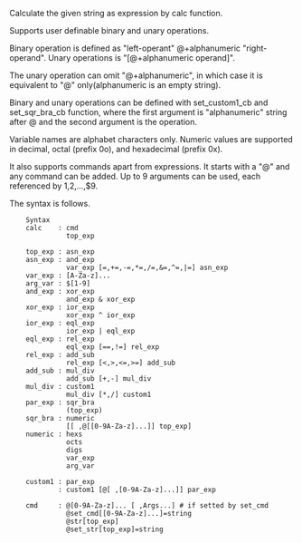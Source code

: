 Calculate the given string as expression by calc function.

Supports user definable binary and unary operations.

Binary operation is defined as "left-operant" @+alphanumeric "right-operand".
Unary operations is "[@+alphanumeric operand]".

The unary operation can omit "@+alphanumeric", in which case it is equivalent to "@" only(alphanumeric is an empty string).

Binary and unary operations can be defined with set_custom1_cb and set_sqr_bra_cb function, where the first argument is "alphanumeric" string after @ and the second argument is the operation.

Variable names are alphabet characters only.
Numeric values are supported in decimal, octal (prefix 0o), and hexadecimal (prefix 0x).

It also supports commands apart from expressions.
It starts with a "@" and any command can be added.
Up to 9 arguments can be used, each referenced by $1,$2,...,$9.


The syntax is follows.

		Syntax
		calc    : cmd
		          top_exp

		top_exp : asn_exp
		asn_exp : and_exp
		          var_exp [=,+=,-=,*=,/=,&=,^=,|=] asn_exp
		var_exp : [A-Za-z]...
		arg_var : $[1-9]
		and_exp : xor_exp
		          and_exp & xor_exp
		xor_exp : ior_exp
		          xor_exp ^ ior_exp
		ior_exp : eql_exp
		          ior_exp | eql_exp
		eql_exp : rel_exp
		          eql_exp [==,!=] rel_exp
		rel_exp : add_sub
		          rel_exp [<,>,<=,>=] add_sub
		add_sub : mul_div
		          add_sub [+,-] mul_div
		mul_div : custom1
		          mul_div [*,/] custom1
		par_exp : sqr_bra
		          (top_exp)
		sqr_bra : numeric
		          [[ ,@[[0-9A-Za-z]...]] top_exp]
		numeric : hexs
		          octs
		          digs
		          var_exp
		          arg_var

		custom1 : par_exp
		        : custom1 [@[ ,[0-9A-Za-z]...]] par_exp

		cmd     : @[0-9A-Za-z]... [ ,Args...] # if setted by set_cmd
		          @set_cmd[[0-9A-Za-z]...]=string
		          @str[top_exp]
		          @set_str[top_exp]=string
